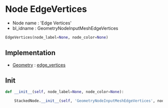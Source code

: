 # Node EdgeVertices

- Node name : 'Edge Vertices'
- bl_idname : GeometryNodeInputMeshEdgeVertices


``` python
EdgeVertices(node_label=None, node_color=None)
```
## Implementation

- [Geometry](/docs/GeoNodes/Geometry.md) : [edge_vertices](/docs/GeoNodes/Geometry.md#edge_vertices)

## Init

``` python
def __init__(self, node_label=None, node_color=None):

    StackedNode.__init__(self, 'GeometryNodeInputMeshEdgeVertices', node_label=node_label, node_color=node_color)
```
